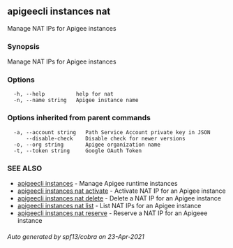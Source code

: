 ## apigeecli instances nat

Manage NAT IPs for Apigee instances

### Synopsis

Manage NAT IPs for Apigee instances

### Options

```
  -h, --help          help for nat
  -n, --name string   Apigee instance name
```

### Options inherited from parent commands

```
  -a, --account string   Path Service Account private key in JSON
      --disable-check    Disable check for newer versions
  -o, --org string       Apigee organization name
  -t, --token string     Google OAuth Token
```

### SEE ALSO

* [apigeecli instances](apigeecli_instances.md)	 - Manage Apigee runtime instances
* [apigeecli instances nat activate](apigeecli_instances_nat_activate.md)	 - Activate NAT IP for an Apigee instance
* [apigeecli instances nat delete](apigeecli_instances_nat_delete.md)	 - Delete a NAT IP for an Apigee instance
* [apigeecli instances nat list](apigeecli_instances_nat_list.md)	 - List NAT IPs for an Apigee instance
* [apigeecli instances nat reserve](apigeecli_instances_nat_reserve.md)	 - Reserve a NAT IP for an Apigeee instance

###### Auto generated by spf13/cobra on 23-Apr-2021

